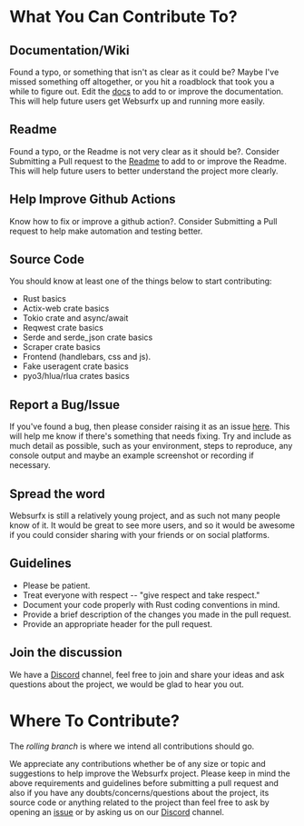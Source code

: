 # What You Can Contribute To?

## Documentation/Wiki

Found a typo, or something that isn't as clear as it could be? Maybe I've missed something off altogether, or you hit a roadblock that took you a while to figure out. Edit the [docs](./docs/) to add to or improve the documentation. This will help future users get Websurfx up and running more easily.

## Readme

Found a typo, or the Readme is not very clear as it should be?. Consider Submitting a Pull request to the [Readme](https://github.com/neon-mmd/websurfx/blob/master/README.md) to add to or improve the Readme. This will help future users to better understand the project more clearly.

## Help Improve Github Actions

Know how to fix or improve a github action?. Consider Submitting a Pull request to help make automation and testing better.

## Source Code

You should know at least one of the things below to start contributing:

- Rust basics
- Actix-web crate basics
- Tokio crate and async/await
- Reqwest crate basics
- Serde and serde_json crate basics
- Scraper crate basics
- Frontend (handlebars, css and js).
- Fake useragent crate basics
- pyo3/hlua/rlua crates basics

## Report a Bug/Issue

If you've found a bug, then please consider raising it as an issue [here](https://github.com/neon-mmd/websurfx/issues). This will help me know if there's something that needs fixing. Try and include as much detail as possible, such as your environment, steps to reproduce, any console output and maybe an example screenshot or recording if necessary.

## Spread the word

Websurfx is still a relatively young project, and as such not many people know of it. It would be great to see more users, and so it would be awesome if you could consider sharing with your friends or on social platforms.

## Guidelines

- Please be patient.
- Treat everyone with respect -- \"give respect and take respect.\"
- Document your code properly with Rust coding conventions in mind.
- Provide a brief description of the changes you made in the pull request.
- Provide an appropriate header for the pull request.

## Join the discussion

We have a [Discord](https://discord.gg/SWnda7Mw5u) channel, feel free to join and share your ideas and ask questions about the project, we would be glad to hear you out.

# Where To Contribute?

The _rolling branch_ is where we intend all contributions should go.


We appreciate any contributions whether be of any size or topic and suggestions to help improve the Websurfx project. Please keep in mind the above requirements and guidelines before submitting a pull request and also if you have any doubts/concerns/questions about the project, its source code or anything related to the project than feel free to ask by opening an [issue](https://github.com/neon-mmd/websurfx/issues) or by asking us on our [Discord](https://discord.gg/SWnda7Mw5u) channel.
